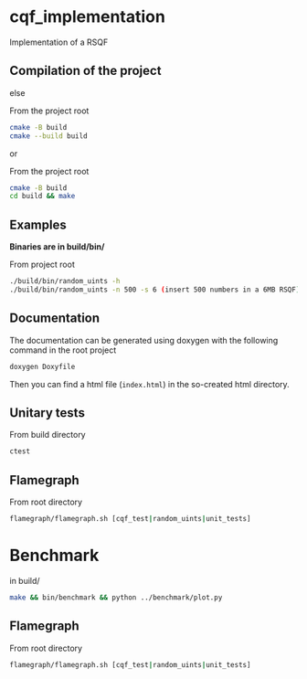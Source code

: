 # cqf_implementation

Implementation of a RSQF

## Compilation of the project
  
else

From the project root
```bash
cmake -B build
cmake --build build 
```
  
or   
  
From the project root
```bash
cmake -B build
cd build && make 
```

## Examples

**Binaries are in build/bin/**  

From project root  

```bash
./build/bin/random_uints -h
./build/bin/random_uints -n 500 -s 6 (insert 500 numbers in a 6MB RSQF)
```

## Documentation

The documentation can be generated using doxygen with the following command in the root project
```bash
doxygen Doxyfile
```
Then you can find a html file (`index.html`) in the so-created html directory.


## Unitary tests

From build directory
```bash
ctest
```

## Flamegraph

From root directory  
```bash
flamegraph/flamegraph.sh [cqf_test|random_uints|unit_tests]
```

# Benchmark

in build/
```bash
make && bin/benchmark && python ../benchmark/plot.py
```


## Flamegraph

From root directory  
```bash
flamegraph/flamegraph.sh [cqf_test|random_uints|unit_tests]
```
